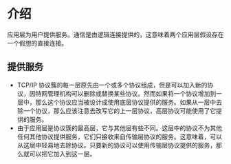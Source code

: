 # 介绍
应用层为用户提供服务。通信是由逻辑连接提供的，这意味着两个应用层假设存在一个假想的直接连接。

## 提供服务
+ TCP/IP 协议簇的每一层原先由一个或多个协议组成，但是可以加入新的协议，因特网管理机构可以删除或替换某些协议。然而如果将一个协议增加到一层中，那么这个协议应当被设计成使用底层协议提供的服务。如果从一层中去除一个协议，那么应该注意去改写它的上一层协议，高层协议可能使用了它提供的服务。
+ 由于应用层是协议簇的最高层，它与其他层有些不同。这层中的协议不为其他任何其他协议提供服务，它们只接收来自传输层协议的服务。这意味着，可以从这层中轻易地去除协议。只要新的协议可以使用传输层协议提供的服务，那么就可以把它加入到这一层。